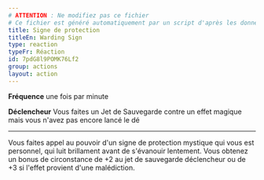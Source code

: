 ```yaml
---
# ATTENTION : Ne modifiez pas ce fichier
# Ce fichier est généré automatiquement par un script d'après les données du module Foundry VTT officiel et de sa traduction
title: Signe de protection
titleEn: Warding Sign
type: reaction
typeFr: Réaction
id: 7pdG8l9POMK76Lf2
group: actions
layout: action
---
```

**Fréquence** une fois par minute

**Déclencheur** Vous faites un Jet de Sauvegarde contre un effet magique mais vous n'avez pas encore lancé le dé

----

Vous faites appel au pouvoir d'un signe de protection mystique qui vous est personnel, qui luit brillament avant de s'évanouir lentement. Vous obtenez un bonus de circonstance de +2 au jet de sauvegarde déclencheur ou de +3 si l'effet provient d'une malédiction.


